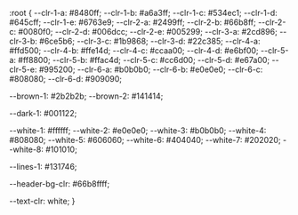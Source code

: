 :root {
  --clr-1-a: #8480ff;
  --clr-1-b: #a6a3ff;
  --clr-1-c: #534ec1;
  --clr-1-d: #645cff;
  --clr-1-e: #6763e9;
  --clr-2-a: #2499ff;
  --clr-2-b: #66b8ff;
  --clr-2-c: #0080f0;
  --clr-2-d: #006dcc;
  --clr-2-e: #005299;
  --clr-3-a: #2cd896;
  --clr-3-b: #6ce5b6;
  --clr-3-c: #1b9868;
  --clr-3-d: #22c385;
  --clr-4-a: #ffd500;
  --clr-4-b: #ffe14d;
  --clr-4-c: #ccaa00;
  --clr-4-d: #e6bf00;
  --clr-5-a: #ff8800;
  --clr-5-b: #ffac4d;
  --clr-5-c: #cc6d00;
  --clr-5-d: #e67a00;
  --clr-5-e: #995200;
  --clr-6-a: #b0b0b0;
  --clr-6-b: #e0e0e0;
  --clr-6-c: #808080;
  --clr-6-d: #909090;

  --brown-1: #2b2b2b;
  --brown-2: #141414;

  --dark-1: #001122;

  --white-1: #ffffff;
  --white-2: #e0e0e0;
  --white-3: #b0b0b0;
  --white-4: #808080;
  --white-5: #606060;
  --white-6: #404040;
  --white-7: #202020;
  --white-8: #101010;

  --lines-1: #131746;

  --header-bg-clr: #66b8ffff;

  --text-clr: white;
}
